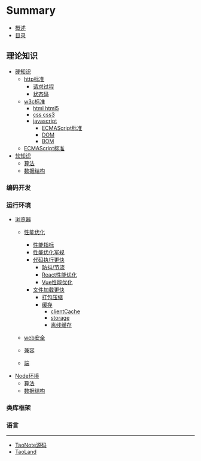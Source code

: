 # Summary

* [概述](README.md)
* [目录](./doc/index.md)

## 理论知识
* [硬知识]()
    * [http标准]()
        * [请求过程]()
        * [状态码]()
    * [w3c标准]()
        * [html html5]()
        * [css css3]()
        * [javascript]()
            * [ECMAScript标准]()
            * [DOM]()
            * [BOM]()
    * [ECMAScript标准]()
* [软知识]()
  * [算法]()
  * [数据结构]()

### 编码开发
### 运行环境
* [浏览器]()
  * [性能优化]()
    * [性能指标]()
    * [性能优化军规]()
    * [代码执行更快]()
        * [防抖/节流]()
        * [React性能优化]()
        * [Vue性能优化]()
    * [文件加载更快]()
        * [打包压缩]()
        * [缓存](./doc/run/browser/performance/cache/index.md)
            * [clientCache](./doc/run/browser/performance/cache/clientCache.md)
            * [storage](./doc/run/browser/performance/cache/storage.md)
            * [离线缓存](./doc/run/browser/performance/cache/offlineCache.md)

  * [web安全]()
  * [兼容]()
  * [端]()
* [Node环境]()
  * [算法]()
  * [数据结构]()
### 类库框架
### 语言

---

* [TaoNote源码](https://github.com/bestRenekton/taoNote)
* [TaoLand](https://www.yangyuetao.cn)